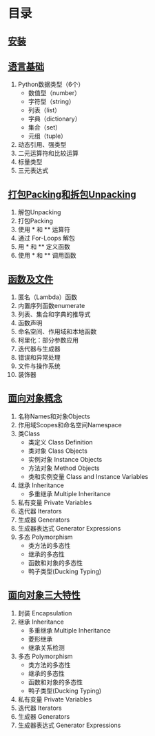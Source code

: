 # 目录

## [安装](ch00.md)

## [语言基础](ch01.md)

1. Python数据类型（6个）
    * 数值型（number）
    * 字符型（string）
    * 列表（list）
    * 字典（dictionary）
    * 集合（set）
    * 元组（tuple）
2. 动态引用、强类型
3. 二元运算符和比较运算
4. 标量类型
5. 三元表达式


## [打包Packing和拆包Unpacking](ch02.md)

1. 解包Unpacking
2. 打包Packing
3. 使用 * 和 ** 运算符
4. 通过 For-Loops 解包
5. 用 * 和 ** 定义函数
6. 使用 * 和 ** 调用函数


## [函数及文件](ch03.md)

1. 匿名（Lambda）函数
2. 内置序列函数enumerate
3. 列表、集合和字典的推导式
4. 函数声明
5. 命名空间、作用域和本地函数
6. 柯里化：部分参数应用
7. 迭代器与生成器
8. 错误和异常处理
9. 文件与操作系统
10. 装饰器


## [面向对象概念](ch04.md)
1. 名称Names和对象Objects
2. 作用域Scopes和命名空间Namespace
3. 类Class
    * 类定义 Class Definition
    * 类对象 Class Objects
    * 实例对象 Instance Objects
    * 方法对象 Method Objects
    * 类和实例变量 Class and Instance Variables
4. 继承 Inheritance
    * 多重继承 Multiple Inheritance
5. 私有变量 Private Variables
6. 迭代器 Iterators
7. 生成器 Generators
8. 生成器表达式 Generator Expressions
9. 多态 Polymorphism
    * 类方法的多态性
    * 继承的多态性
    * 函数和对象的多态性
    * 鸭子类型(Ducking Typing)


## [面向对象三大特性](ch05.md)
1. 封装 Encapsulation
2. 继承 Inheritance
    * 多重继承 Multiple Inheritance
    * 菱形继承
    * 继承关系检测
3. 多态 Polymorphism
    * 类方法的多态性
    * 继承的多态性
    * 函数和对象的多态性
    * 鸭子类型(Ducking Typing)
4. 私有变量 Private Variables
5. 迭代器 Iterators
6. 生成器 Generators
7. 生成器表达式 Generator Expressions
